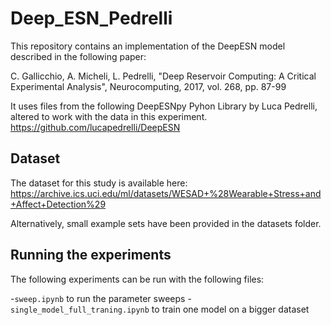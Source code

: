 # Deep_ESN_Pedrelli

This repository contains an implementation of the DeepESN model described in the following paper:

C. Gallicchio, A. Micheli, L. Pedrelli, "Deep Reservoir Computing: A Critical Experimental Analysis",
Neurocomputing, 2017, vol. 268, pp. 87-99

It uses files from the following DeepESNpy Pyhon Library by Luca Pedrelli, altered to work with the data in this experiment.
https://github.com/lucapedrelli/DeepESN

## Dataset
The dataset for this study is available here: https://archive.ics.uci.edu/ml/datasets/WESAD+%28Wearable+Stress+and+Affect+Detection%29

Alternatively, small example sets have been provided in the datasets folder.

## Running the experiments
The following experiments can be run with the following files:

-`sweep.ipynb` to run the parameter sweeps
-`single_model_full_traning.ipynb` to train one model on a bigger dataset

